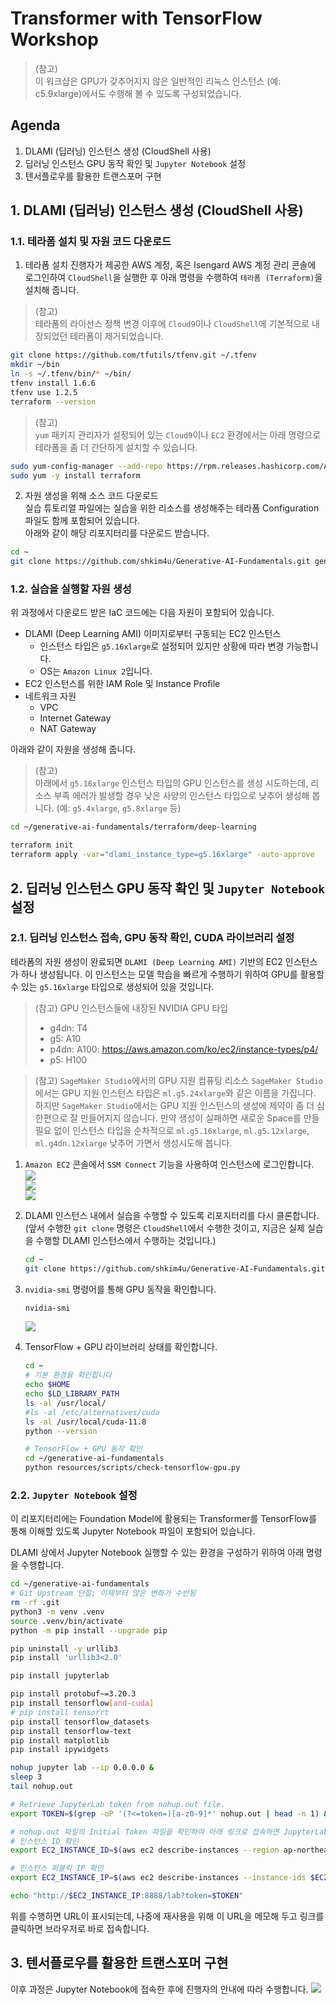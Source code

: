 # Transformer with TensorFlow Workshop

> (참고)<br>
> 이 워크샵은 GPU가 갖추어지지 않은 일반적인 리눅스 인스턴스 (예: c5.9xlarge)에서도 수행해 볼 수 있도록 구성되었습니다.


## Agenda
1. DLAMI (딥러닝) 인스턴스 생성 (CloudShell 사용)
2. 딥러닝 인스턴스 GPU 동작 확인 및 `Jupyter Notebook` 설정
3. 텐서플로우를 활용한 트랜스포머 구현

## 1. DLAMI (딥러닝) 인스턴스 생성 (CloudShell 사용)
### 1.1. 테라폼 설치 및 자원 코드 다운로드
1. 테라폼 설치
진행자가 제공한 AWS 계정, 혹은 Isengard AWS 계정 관리 콘솔에 로그인하여 ```CloudShell```을 실행한 후 아래 명령을 수행하여 ```테라폼 (Terraform)```을 설치해 줍니다.<br>

> (참고)<br>
> 테라폼의 라이선스 정책 변경 이후에 `Cloud9`이나 `CloudShell`에 기본적으로 내장되었던 테라폼이 제거되었습니다.

```bash
git clone https://github.com/tfutils/tfenv.git ~/.tfenv
mkdir ~/bin
ln -s ~/.tfenv/bin/* ~/bin/
tfenv install 1.6.6
tfenv use 1.2.5
terraform --version
```

> (참고)<br>
> `yum` 패키지 관리자가 설정되어 있는 `Cloud9`이나 `EC2` 환경에서는 아래 명령으로 테라폼을 좀 더 간단하게 설치할 수 있습니다.
```bash
sudo yum-config-manager --add-repo https://rpm.releases.hashicorp.com/AmazonLinux/hashicorp.repo
sudo yum -y install terraform
```

2. 자원 생성을 위해 소스 코드 다운로드<br>
실습 튜토리얼 파일에는 실습을 위한 리소스를 생성해주는 테라폼 Configuration 파일도 함께 포함되어 있습니다.<br>
아래와 같이 해당 리포지터리를 다운로드 받습니다.

```bash
cd ~
git clone https://github.com/shkim4u/Generative-AI-Fundamentals.git generative-ai-fundamentals
```

### 1.2. 실습을 실행할 자원 생성<br>
위 과정에서 다운로드 받은 IaC 코드에는 다음 자원이 포함되어 있습니다.

* DLAMI (Deep Learning AMI) 이미지로부터 구동되는 EC2 인스턴스
  * 인스턴스 타입은 `g5.16xlarge`로 설정되어 있지만 상황에 따라 변경 가능합니다.
  * OS는 `Amazon Linux 2`입니다.
* EC2 인스턴스를 위한 IAM Role 및 Instance Profile
* 네트워크 자원
  * VPC
  * Internet Gateway
  * NAT Gateway

아래와 같이 자원을 생성해 줍니다.<br>
> (참고)<br>
> 아래에서 `g5.16xlarge` 인스턴스 타입의 GPU 인스턴스를 생성 시도하는데, 리소스 부족 에러가 발생할 경우 낮은 사양의 인스턴스 타입으로 낮추어 생성해 봅니다. (예: `g5.4xlarge`, `g5.8xlarge` 등)
```bash
cd ~/generative-ai-fundamentals/terraform/deep-learning

terraform init
terraform apply -var="dlami_instance_type=g5.16xlarge" -auto-approve
```

## 2. 딥러닝 인스턴스 GPU 동작 확인 및 `Jupyter Notebook` 설정

### 2.1. 딥러닝 인스턴스 접속, GPU 동작 확인, CUDA 라이브러리 설정

테라폼의 자원 생성이 완료되면 `DLAMI (Deep Learning AMI)` 기반의 EC2 인스턴스가 하나 생성됩니다. 이 인스턴스는 모델 학습을 빠르게 수행하기 위하여 GPU를 활용할 수 있는 `g5.16xlarge` 타입으로 생성되어 있을 것입니다.

> (참고) GPU 인스턴스들에 내장된 NVIDIA GPU 타입
> - g4dn: T4
> - g5: A10
> - p4dn: A100: <https://aws.amazon.com/ko/ec2/instance-types/p4/>
> - p5: H100

> (참고) `SageMaker Studio`에서의 GPU 지원 컴퓨팅 리소스
> `SageMaker Studio`에서는 GPU 지원 인스턴스 타입은 `ml.g5.24xlarge`와 같은 이름을 가집니다.
> 하지만 `SageMaker Studio`에서는 GPU 지원 인스턴스의 생성에 제약이 좀 더 심한편으로 잘 만들어지지 않습니다. 만약 생성이 실패하면 새로운 Space를 만들 필요 없이 인스턴스 타입을 순차적으로 `ml.g5.16xlarge`, `ml.g5.12xlarge`, `ml.g4dn.12xlarge` 낮추어 가면서 생성시도해 봅니다.


1. `Amazon EC2` 콘솔에서 `SSM Connect` 기능을 사용하여 인스턴스에 로그인합니다.<br>
   ![](../resources/images/EC2-Connect-DLAMI.png)<br>
   ![](../resources/images/SSM-DLAMI-Connect.png)<br>
   ![](../resources/images/SSM-DLAMI-Connected.png)
2. DLAMI 인스턴스 내에서 실습을 수행할 수 있도록 리포지터리를 다시 클론합니다. (앞서 수행한 `git clone` 명령은 `CloudShell`에서 수행한 것이고, 지금은 실제 실습을 수행할 DLAMI 인스턴스에서 수행하는 것입니다.)

   ```bash
   cd ~
   git clone https://github.com/shkim4u/Generative-AI-Fundamentals.git generative-ai-fundamentals
   ```

3. `nvidia-smi` 명령어를 통해 GPU 동작을 확인합니다.
   ```bash
   nvidia-smi
   ```
   
   ![](../resources/images/DLAMI-nvidia-smi.png)
4. TensorFlow + GPU 라이브러리 상태를 확인합니다.
   ```bash
   cd ~
   # 기본 환경을 확인합니다
   echo $HOME
   echo $LD_LIBRARY_PATH
   ls -al /usr/local/
   #ls -al /etc/alternatives/cuda
   ls -al /usr/local/cuda-11.8
   python --version

   # TensorFlow + GPU 동작 확인
   cd ~/generative-ai-fundamentals
   python resources/scripts/check-tensorflow-gpu.py
   ```

### 2.2. `Jupyter Notebook` 설정

이 리포지터리에는 Foundation Model에 활용되는 Transformer를 TensorFlow를 통해 이해할 있도록 Jupyter Notebook 파일이 포함되어 있습니다.<br>

DLAMI 상에서 Jupyter Notebook 실행할 수 있는 환경을 구성하기 위하여 아래 명령을 수행합니다.

```bash
cd ~/generative-ai-fundamentals
# Git Upstream 단절; 이제부터 많은 변화가 수반됨
rm -rf .git
python3 -m venv .venv
source .venv/bin/activate
python -m pip install --upgrade pip

pip uninstall -y urllib3
pip install 'urllib3<2.0'

pip install jupyterlab

pip install protobuf~=3.20.3
pip install tensorflow[and-cuda]
# pip install tensorrt
pip install tensorflow_datasets
pip install tensorflow-text
pip install matplotlib
pip install ipywidgets

nohup jupyter lab --ip 0.0.0.0 &
sleep 3
tail nohup.out

# Retrieve JupyterLab token from nohup.out file.
export TOKEN=$(grep -oP '(?<=token=)[a-z0-9]*' nohup.out | head -n 1) && echo $TOKEN

# nohup.out 파일의 Initial Token 파일을 확인하여 아래 링크로 접속하면 JupyterLab 화면을 볼 수 있습니다.
# 인스턴스 ID 확인
export EC2_INSTANCE_ID=$(aws ec2 describe-instances --region ap-northeast-2 --filters Name=tag:Name,Values="*DLAMI-Instance*" Name=instance-state-name,Values=running --query "Reservations[*].Instances[*].InstanceId" --output text) && echo $EC2_INSTANCE_ID

# 인스턴스 퍼블릭 IP 확인
export EC2_INSTANCE_IP=$(aws ec2 describe-instances --instance-ids $EC2_INSTANCE_ID --region ap-northeast-2 --query "Reservations[*].Instances[*].PublicIpAddress" --output text) && echo $EC2_INSTANCE_IP

echo "http://$EC2_INSTANCE_IP:8888/lab?token=$TOKEN"
```

위를 수행하면 URL이 표시되는데, 나중에 재사용을 위해 이 URL을 메모해 두고 링크를 클릭하면 브라우저로 바로 접속합니다.

<!-- 위를 수행하면 URL이 표시되는데, 이 URL 포함된 인증 토큰을 메모해 두고 Jupyter Notebook 접속할 때 사용합니다.<br>
위 명령에 이미 포함되어 있지만 Jupyter Notebook 접속 주소는 아래 명령을 통해 얻을 수 있습니다.<br>

```bash
export EC2_INSTANCE_ID=$(aws ec2 describe-instances --region ap-northeast-2 --filters Name=tag:Name,Values="*DLAMI-Instance*" Name=instance-state-name,Values=running --query "Reservations[*].Instances[*].InstanceId" --output text) && echo $EC2_INSTANCE_ID

# Retrieve the public IP address of EC2 instance with AWS CLI.
export EC2_INSTANCE_IP=$(aws ec2 describe-instances --instance-ids $EC2_INSTANCE_ID --region ap-northeast-2 --query "Reservations[*].Instances[*].PublicIpAddress" --output text) && echo $EC2_INSTANCE_IP

echo "http://$EC2_INSTANCE_IP:8888"
``` -->

## 3. 텐서플로우를 활용한 트랜스포머 구현

이후 과정은 Jupyter Notebook에 접속한 후에 진행자의 안내에 따라 수행합니다.
![](../resources/images/JupyterLab.png)